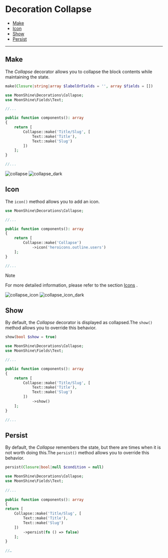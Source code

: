 # Decoration Collapse

  - [Make](#make)
  - [Icon](#icon)
  - [Show](#show)
  - [Persist](#persist)

---

<a name="make"></a> 
## Make

The *Collapse* decorator allows you to collapse the block contents while maintaining the state.

```php
make(Closure|string|array $labelOrFields = '', array $fields = [])
```

```php
use MoonShine\Decorations\Collapse;
use MoonShine\Fields\Text;

//...

public function components(): array
{
    return [
        Collapse::make('Title/Slug', [
            Text::make('Title'),
            Text::make('Slug')
        ])
    ];
}

//...
```

![collapse](https://moonshine-laravel.com/screenshots/collapse.png)
![collapse_dark](https://moonshine-laravel.com/screenshots/collapse_dark.png)

<a name="icon"></a> 
## Icon

The `icon()` method allows you to add an icon.

```php
use MoonShine\Decorations\Collapse;

//...

public function components(): array
{
    return [
        Collapse::make('Collapse')
            ->icon('heroicons.outline.users')
    ];
}

//...
```

> [!NOTE]
> For more detailed information, please refer to the section [Icons](https://moonshine-laravel.com/docs/resource/appearance/icons) .

![collapse_icon](https://moonshine-laravel.com/screenshots/collapse_icon.png)
![collapse_icon_dark](https://moonshine-laravel.com/screenshots/collapse_icon_dark.png)

<a name="show"></a> 
## Show

By default, the *Collapse* decorator is displayed as collapsed.The `show()` method allows you to override this behavior.

```php
show(bool $show = true)
```

```php
use MoonShine\Decorations\Collapse;
use MoonShine\Fields\Text;

//...

public function components(): array
{
    return [
        Collapse::make('Title/Slug', [
            Text::make('Title'),
            Text::make('Slug')
        ])
            ->show()
    ];
}

//...
```

<a name="persist"></a> 
## Persist

By default, the *Collapse* remembers the state, but there are times when it is not worth doing this.The `persist()` method allows you to override this behavior.

```php
persist(Closure|bool|null $condition = null)
```

```php
use MoonShine\Decorations\Collapse;
use MoonShine\Fields\Text;
 
//...
 
public function components(): array
{
return [
    Collapse::make('Title/Slug', [
        Text::make('Title'),
        Text::make('Slug')
    ])
        ->persist(fn () => false) 
    ];
}
 
//…
```
